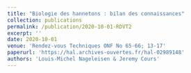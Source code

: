 ```yaml
---
title: "Biologie des hannetons : bilan des connaissances"
collection: publications
permalink: /publication/2020-10-01-RDVT2
excerpt: ''
date: 2020-10-01
venue: 'Rendez-vous Techniques ONF No 65-66; 13-17'
paperurl: 'https://hal.archives-ouvertes.fr/hal-02989148'
authors: 'Louis-Michel Nageleisen & Jeremy Cours'
---
```

